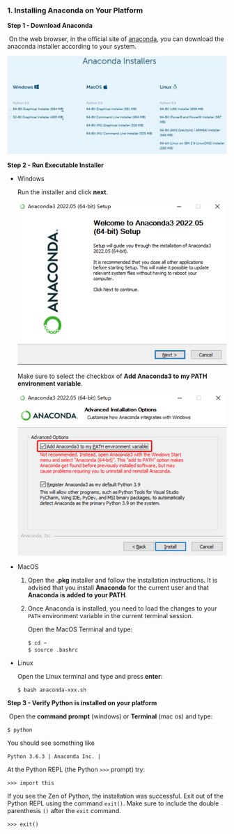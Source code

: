 ### 1. Installing Anaconda on Your Platform

**Step 1 - Download Anaconda**

​      On the web browser, in the official site of [anaconda](https://www.anaconda.com/products/distribution#Downloads), you can download the anaconda installer according to your system.

![](images/anaconda.png)

**Step 2 - Run Executable Installer**

- Windows

  Run the installer and click **next**.

  ![](images/win-install.jpg)

  Make sure to select the checkbox of **Add Anaconda3 to my PATH environment variable**.

  ![](images/add-path.jpg)

- MacOS

  1. Open the **.pkg** installer and follow the installation instructions. It is advised that you install **Anaconda** for the current user and that **Anaconda** **is added to your PATH**.

  2. Once Anaconda is installed, you need to load the changes to your `PATH` environment variable in the current terminal session.

     Open the MacOS Terminal and type:

     ```
     $ cd ~
     $ source .bashrc
     ```

- Linux

  Open the Linux terminal and type and press **enter**:

  ```
  $ bash anaconda-xxx.sh
  ```

**Step 3 - Verify Python is installed on your platform**

​     Open the **command prompt** (windows) or **Terminal** (mac os) and type:	

```
$ python
```

You should see something like

```
Python 3.6.3 | Anaconda Inc. |
```

At the Python REPL (the Python `>>>` prompt) try:

```
>>> import this
```

If you see the Zen of Python, the installation was successful. Exit out of the Python REPL using the command `exit()`. Make sure to include the double parenthesis `()` after the `exit` command.

```
>>> exit()
```

